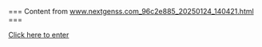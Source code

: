 === Content from www.nextgenss.com_96c2e885_20250124_140421.html ===

[Click here to enter](http://www.nextgenss.com/papers/hpoas.pdf?fp=-3)


